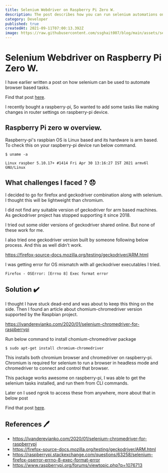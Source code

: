 ```yaml
---
title: Selenium Webdriver on Raspberry Pi Zero W.
description: The post describes how you can run selenium automations on raspberry-pi zero w.
category: Developer
published: true
createdAt: 2021-09-11T07:00:13.392Z
image: https://raw.githubusercontent.com/ssghait007/blog/main/assets/selenium-on-raspberry-pi.webp
---
```


# Selenium Webdriver on Raspberry Pi Zero W.

I have earlier written a post on how selenium can be used to automate browser based tasks.

Find that post [here](https://onthegoalways.com/blog/selenium-automate-browser-tasks).

I recently bought a raspberry-pi, So wanted to add some tasks like making changes in router settings on raspberry-pi device.

## Raspberry Pi zero w overview.

Raspberry-pi's raspbian OS is Linux based and its hardware is arm based.
To check this on your raspberry-pi device run below command.

```bash{1,3-5}
$ uname -a

Linux raspber 5.10.17+ #1414 Fri Apr 30 13:16:27 IST 2021 armv6l GNU/Linux
```

## What challenges I faced ? 😞

I decided to go for firefox and geckodriver combination along with selenium. I thought this will be lightweight than chromium.

I did not find any suitable version of geckodriver for arm based machines. As geckodriver project has stopped supporting it since 2018.

I tried out some older versions of geckodriver shared online. But none of these work for me.

I also tried one geckodriver version built by someone following below process. And this as well didn't work.

https://firefox-source-docs.mozilla.org/testing/geckodriver/ARM.html

I was getting error for OS mismatch with all geckodriver executables I tried.

```bash{1,3-5}
Firefox - OSError: [Errno 8] Exec format error
```

## Solution ✔️

I thought I have stuck dead-end and was about to keep this thing on the side.
Then I found an article about chomium-chromedriver version supported by the Raspbian project.

https://ivanderevianko.com/2020/01/selenium-chromedriver-for-raspberrypi

Run below command to install chomium-chromedriver package

```bash{1,3-5}
$ sudo apt-get install chromium-chromedriver
```

This installs both chromium browser and chromedriver on raspberry-pi. Chromium is required for selenium to run a browser in headless mode and chromedriver to connect and control that browser.

This package works awesome on raspberry-pi, I was able to get the selenium tasks
installed, and run them from CLI commands.

Later on I used ngrok to access these from anywhere, more about that in below post

Find that post [here](https://onthegoalways.com/blog/using-ngrok-to-access-raspberry-pi-from-anywhere).

## References 🖊️

- https://ivanderevianko.com/2020/01/selenium-chromedriver-for-raspberrypi
- https://firefox-source-docs.mozilla.org/testing/geckodriver/ARM.html
- https://raspberrypi.stackexchange.com/questions/63258/selenium-firefox-oserror-errno-8-exec-format-error
- https://www.raspberrypi.org/forums/viewtopic.php?p=1076713
